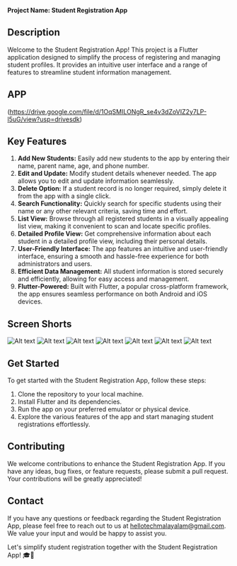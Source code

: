**Project Name: Student Registration App**

## Description
Welcome to the Student Registration App! This project is a Flutter application designed to simplify the process of registering and managing student profiles. It provides an intuitive user interface and a range of features to streamline student information management. 
## APP
(https://drive.google.com/file/d/1OqSMILONgR_se4v3dZoVIZ2y7LP-l5uG/view?usp=drivesdk)

## Key Features
1. **Add New Students:** Easily add new students to the app by entering their name, parent name, age, and phone number.
2. **Edit and Update:** Modify student details whenever needed. The app allows you to edit and update information seamlessly.
3. **Delete Option:** If a student record is no longer required, simply delete it from the app with a single click.
4. **Search Functionality:** Quickly search for specific students using their name or any other relevant criteria, saving time and effort.
5. **List View:** Browse through all registered students in a visually appealing list view, making it convenient to scan and locate specific profiles.
6. **Detailed Profile View:** Get comprehensive information about each student in a detailed profile view, including their personal details.
7. **User-Friendly Interface:** The app features an intuitive and user-friendly interface, ensuring a smooth and hassle-free experience for both administrators and users.
8. **Efficient Data Management:** All student information is stored securely and efficiently, allowing for easy access and management.
9. **Flutter-Powered:** Built with Flutter, a popular cross-platform framework, the app ensures seamless performance on both Android and iOS devices.

## Screen Shorts

![Alt text](home.jpeg)
![Alt text](camera.jpeg)
![Alt text](Edit.jpeg)
![Alt text](Delete.jpeg)
![Alt text](Search.jpeg)
![Alt text](<students list view.jpeg>)
![Alt text](<detailed view.jpeg>)

## Get Started
To get started with the Student Registration App, follow these steps:
1. Clone the repository to your local machine.
2. Install Flutter and its dependencies.
3. Run the app on your preferred emulator or physical device.
4. Explore the various features of the app and start managing student registrations effortlessly.

## Contributing
We welcome contributions to enhance the Student Registration App. If you have any ideas, bug fixes, or feature requests, please submit a pull request. Your contributions will be greatly appreciated!

## Contact
If you have any questions or feedback regarding the Student Registration App, please feel free to reach out to us at hellotechmalayalam@gmail.com. We value your input and would be happy to assist you.

Let's simplify student registration together with the Student Registration App! 🎓📝
